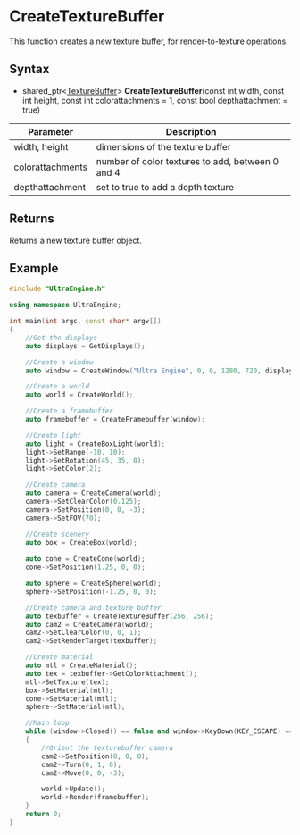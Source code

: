 # CreateTextureBuffer

This function creates a new texture buffer, for render-to-texture operations.

## Syntax

- shared_ptr<[TextureBuffer](TextureBuffer.md)> **CreateTextureBuffer**(const int width, const int height, const int colorattachments = 1, const bool depthattachment = true)

| Parameter | Description |
|---|---|
| width, height | dimensions of the texture buffer |
| colorattachments | number of color textures to add, between 0 and 4 |
| depthattachment | set to true to add a depth texture |

## Returns

Returns a new texture buffer object.

## Example

```c++
#include "UltraEngine.h"

using namespace UltraEngine;

int main(int argc, const char* argv[])
{
    //Get the displays
    auto displays = GetDisplays();

    //Create a window
    auto window = CreateWindow("Ultra Engine", 0, 0, 1280, 720, displays[0], WINDOW_CENTER | WINDOW_TITLEBAR);

    //Create a world
    auto world = CreateWorld();

    //Create a framebuffer
    auto framebuffer = CreateFramebuffer(window);

    //Create light
    auto light = CreateBoxLight(world);
    light->SetRange(-10, 10);
    light->SetRotation(45, 35, 0);
    light->SetColor(2);

    //Create camera
    auto camera = CreateCamera(world);
    camera->SetClearColor(0.125);
    camera->SetPosition(0, 0, -3);
    camera->SetFOV(70);

    //Create scenery
    auto box = CreateBox(world);
    
    auto cone = CreateCone(world);
    cone->SetPosition(1.25, 0, 0);

    auto sphere = CreateSphere(world);
    sphere->SetPosition(-1.25, 0, 0);

    //Create camera and texture buffer
    auto texbuffer = CreateTextureBuffer(256, 256);
    auto cam2 = CreateCamera(world);
    cam2->SetClearColor(0, 0, 1);
    cam2->SetRenderTarget(texbuffer);

    //Create material
    auto mtl = CreateMaterial();
    auto tex = texbuffer->GetColorAttachment();
    mtl->SetTexture(tex);
    box->SetMaterial(mtl);
    cone->SetMaterial(mtl);
    sphere->SetMaterial(mtl);

    //Main loop
    while (window->Closed() == false and window->KeyDown(KEY_ESCAPE) == false)
    {
        //Orient the texturebuffer camera
        cam2->SetPosition(0, 0, 0);
        cam2->Turn(0, 1, 0);
        cam2->Move(0, 0, -3);

        world->Update();
        world->Render(framebuffer);
    }
    return 0;
}
```
